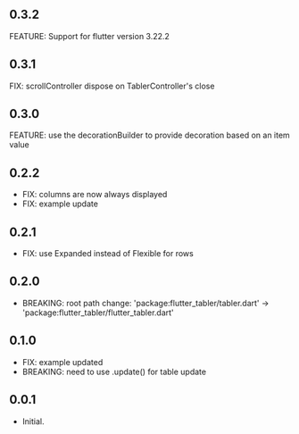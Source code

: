 ## 0.3.2

FEATURE: Support for flutter version 3.22.2


## 0.3.1

FIX: scrollController dispose on TablerController's close


## 0.3.0

FEATURE: use the decorationBuilder to provide decoration based on an item value


## 0.2.2

* FIX: columns are now always displayed
* FIX: example update


## 0.2.1

* FIX: use Expanded instead of Flexible for rows


## 0.2.0

* BREAKING: root path change: 'package:flutter_tabler/tabler.dart' -> 'package:flutter_tabler/flutter_tabler.dart'


## 0.1.0

* FIX: example updated
* BREAKING: need to use .update() for table update


## 0.0.1

* Initial.
